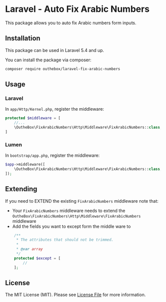 # Laravel - Auto Fix Arabic Numbers

This package allows you to auto fix Arabic numbers form inputs.

## Installation

This package can be used in Laravel 5.4 and up.

You can install the package via composer:

``` bash
composer require outhebox/laravel-fix-arabic-numbers
```

## Usage

### Laravel
In `app/Http/Kernel.php`, register the middleware:

```php
protected $middleware = [
    //...
    \OutheBox\FixArabicNumbers\Http\Middleware\FixArabicNumbers::class,
]
```

### Lumen

In `bootstrap/app.php`, register the middleware:

```php
$app->middleware([
    \OutheBox\FixArabicNumbers\Http\Middleware\FixArabicNumbers::class,
]);
```

## Extending

If you need to EXTEND the existing `FixArabicNumbers` middleware note that:

- Your `FixArabicNumbers` middleware needs to extend the `OutheBox\FixArabicNumbers\Http\Middleware\FixArabicNumbers` middleware
- Add the fields you want to except form the middle ware to
```php
    /**
     * The attributes that should not be trimmed.
     *
     * @var array
     */
    protected $except = [
        //
    ];
```

## License

The MIT License (MIT). Please see [License File](LICENSE.md) for more information.
